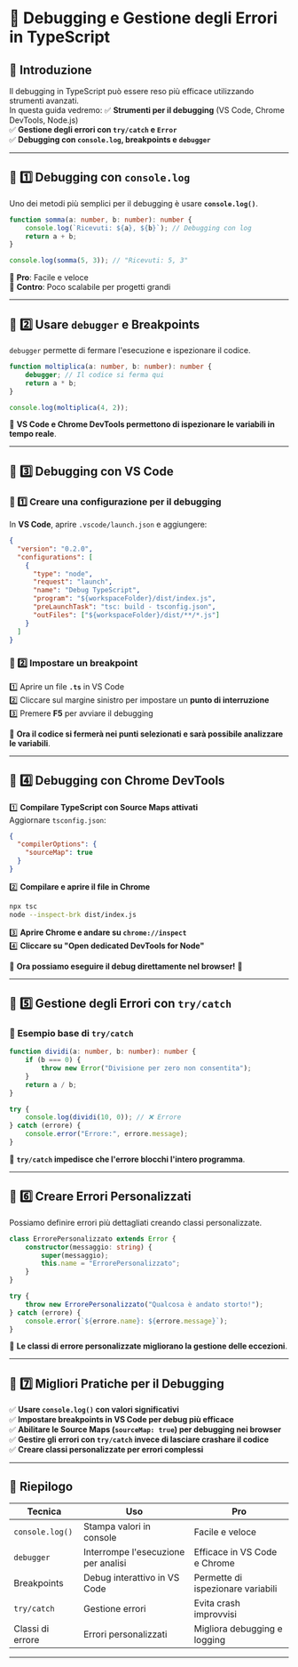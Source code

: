 # 📌 Debugging e Gestione degli Errori in TypeScript

## 🎯 Introduzione
Il debugging in TypeScript può essere reso più efficace utilizzando strumenti avanzati.  
In questa guida vedremo:
✅ **Strumenti per il debugging** (VS Code, Chrome DevTools, Node.js)  
✅ **Gestione degli errori con `try/catch` e `Error`**  
✅ **Debugging con `console.log`, breakpoints e `debugger`**  

---

## 📌 1️⃣ Debugging con `console.log`
Uno dei metodi più semplici per il debugging è usare **`console.log()`**.

```ts
function somma(a: number, b: number): number {
    console.log(`Ricevuti: ${a}, ${b}`); // Debugging con log
    return a + b;
}

console.log(somma(5, 3)); // "Ricevuti: 5, 3"
````

📌 **Pro**: Facile e veloce  
📌 **Contro**: Poco scalabile per progetti grandi

---

## 📌 2️⃣ Usare `debugger` e Breakpoints

`debugger` permette di fermare l'esecuzione e ispezionare il codice.

```ts
function moltiplica(a: number, b: number): number {
    debugger; // Il codice si ferma qui
    return a * b;
}

console.log(moltiplica(4, 2)); 
```

📌 **VS Code e Chrome DevTools permettono di ispezionare le variabili in tempo reale**.

---

## 📌 3️⃣ Debugging con VS Code

### 🔹 1️⃣ Creare una configurazione per il debugging

In **VS Code**, aprire `.vscode/launch.json` e aggiungere:

```json
{
  "version": "0.2.0",
  "configurations": [
    {
      "type": "node",
      "request": "launch",
      "name": "Debug TypeScript",
      "program": "${workspaceFolder}/dist/index.js",
      "preLaunchTask": "tsc: build - tsconfig.json",
      "outFiles": ["${workspaceFolder}/dist/**/*.js"]
    }
  ]
}
```

### 🔹 2️⃣ Impostare un breakpoint

1️⃣ Aprire un file **`.ts`** in VS Code  
2️⃣ Cliccare sul margine sinistro per impostare un **punto di interruzione**  
3️⃣ Premere **F5** per avviare il debugging

📌 **Ora il codice si fermerà nei punti selezionati e sarà possibile analizzare le variabili**.

---

## 📌 4️⃣ Debugging con Chrome DevTools

1️⃣ **Compilare TypeScript con Source Maps attivati**  
Aggiornare `tsconfig.json`:

```json
{
  "compilerOptions": {
    "sourceMap": true
  }
}
```

2️⃣ **Compilare e aprire il file in Chrome**

```sh
npx tsc
node --inspect-brk dist/index.js
```

3️⃣ **Aprire Chrome e andare su `chrome://inspect`**  
4️⃣ **Cliccare su "Open dedicated DevTools for Node"**

📌 **Ora possiamo eseguire il debug direttamente nel browser!** 🚀

---

## 📌 5️⃣ Gestione degli Errori con `try/catch`

### 🔹 Esempio base di `try/catch`

```ts
function dividi(a: number, b: number): number {
    if (b === 0) {
        throw new Error("Divisione per zero non consentita");
    }
    return a / b;
}

try {
    console.log(dividi(10, 0)); // ❌ Errore
} catch (errore) {
    console.error("Errore:", errore.message);
}
```

📌 **`try/catch` impedisce che l'errore blocchi l'intero programma**.

---

## 📌 6️⃣ Creare Errori Personalizzati

Possiamo definire errori più dettagliati creando classi personalizzate.

```ts
class ErrorePersonalizzato extends Error {
    constructor(messaggio: string) {
        super(messaggio);
        this.name = "ErrorePersonalizzato";
    }
}

try {
    throw new ErrorePersonalizzato("Qualcosa è andato storto!");
} catch (errore) {
    console.error(`${errore.name}: ${errore.message}`);
}
```

📌 **Le classi di errore personalizzate migliorano la gestione delle eccezioni**.

---

## 📌 7️⃣ Migliori Pratiche per il Debugging

✅ **Usare `console.log()` con valori significativi**  
✅ **Impostare breakpoints in VS Code per debug più efficace**  
✅ **Abilitare le Source Maps (`sourceMap: true`) per debugging nei browser**  
✅ **Gestire gli errori con `try/catch` invece di lasciare crashare il codice**  
✅ **Creare classi personalizzate per errori complessi**

---

## 📌 Riepilogo

|Tecnica|Uso|Pro|
|---|---|---|
|`console.log()`|Stampa valori in console|Facile e veloce|
|`debugger`|Interrompe l'esecuzione per analisi|Efficace in VS Code e Chrome|
|Breakpoints|Debug interattivo in VS Code|Permette di ispezionare variabili|
|`try/catch`|Gestione errori|Evita crash improvvisi|
|Classi di errore|Errori personalizzati|Migliora debugging e logging|

---
